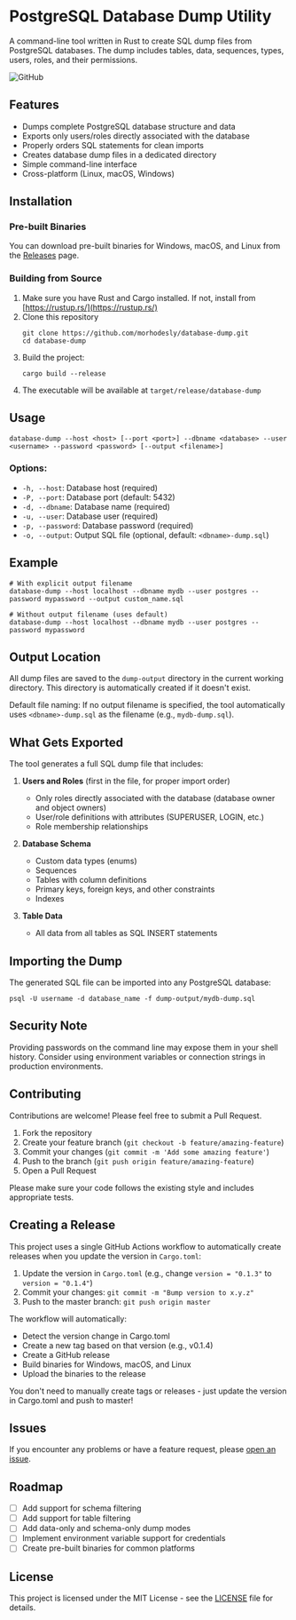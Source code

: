 # PostgreSQL Database Dump Utility

A command-line tool written in Rust to create SQL dump files from PostgreSQL databases. The dump includes tables, data, sequences, types, users, roles, and their permissions.

![GitHub](https://img.shields.io/github/license/morhodesly/database-dump)

## Features

- Dumps complete PostgreSQL database structure and data
- Exports only users/roles directly associated with the database 
- Properly orders SQL statements for clean imports
- Creates database dump files in a dedicated directory
- Simple command-line interface
- Cross-platform (Linux, macOS, Windows)

## Installation

### Pre-built Binaries

You can download pre-built binaries for Windows, macOS, and Linux from the [Releases](https://github.com/morhodesly/database-dump/releases) page.

### Building from Source

1. Make sure you have Rust and Cargo installed. If not, install from [https://rustup.rs/](https://rustup.rs/)
2. Clone this repository
   ```
   git clone https://github.com/morhodesly/database-dump.git
   cd database-dump
   ```
3. Build the project:
   ```
   cargo build --release
   ```
4. The executable will be available at `target/release/database-dump`

## Usage

```
database-dump --host <host> [--port <port>] --dbname <database> --user <username> --password <password> [--output <filename>]
```

### Options:

- `-h, --host`: Database host (required)
- `-P, --port`: Database port (default: 5432)
- `-d, --dbname`: Database name (required)
- `-u, --user`: Database user (required)
- `-p, --password`: Database password (required)
- `-o, --output`: Output SQL file (optional, default: `<dbname>-dump.sql`)

## Example

```
# With explicit output filename
database-dump --host localhost --dbname mydb --user postgres --password mypassword --output custom_name.sql

# Without output filename (uses default)
database-dump --host localhost --dbname mydb --user postgres --password mypassword
```

## Output Location

All dump files are saved to the `dump-output` directory in the current working directory. This directory is automatically created if it doesn't exist. 

Default file naming: If no output filename is specified, the tool automatically uses `<dbname>-dump.sql` as the filename (e.g., `mydb-dump.sql`).

## What Gets Exported

The tool generates a full SQL dump file that includes:

1. **Users and Roles** (first in the file, for proper import order)
   - Only roles directly associated with the database (database owner and object owners)
   - User/role definitions with attributes (SUPERUSER, LOGIN, etc.)
   - Role membership relationships

2. **Database Schema**
   - Custom data types (enums)
   - Sequences
   - Tables with column definitions
   - Primary keys, foreign keys, and other constraints
   - Indexes

3. **Table Data**
   - All data from all tables as SQL INSERT statements

## Importing the Dump

The generated SQL file can be imported into any PostgreSQL database:

```
psql -U username -d database_name -f dump-output/mydb-dump.sql
```

## Security Note

Providing passwords on the command line may expose them in your shell history. 
Consider using environment variables or connection strings in production environments.

## Contributing

Contributions are welcome! Please feel free to submit a Pull Request.

1. Fork the repository
2. Create your feature branch (`git checkout -b feature/amazing-feature`)
3. Commit your changes (`git commit -m 'Add some amazing feature'`)
4. Push to the branch (`git push origin feature/amazing-feature`)
5. Open a Pull Request

Please make sure your code follows the existing style and includes appropriate tests.

## Creating a Release

This project uses a single GitHub Actions workflow to automatically create releases when you update the version in `Cargo.toml`:

1. Update the version in `Cargo.toml` (e.g., change `version = "0.1.3"` to `version = "0.1.4"`)
2. Commit your changes: `git commit -m "Bump version to x.y.z"`
3. Push to the master branch: `git push origin master`

The workflow will automatically:
- Detect the version change in Cargo.toml
- Create a new tag based on that version (e.g., v0.1.4)
- Create a GitHub release
- Build binaries for Windows, macOS, and Linux
- Upload the binaries to the release

You don't need to manually create tags or releases - just update the version in Cargo.toml and push to master!

## Issues

If you encounter any problems or have a feature request, please [open an issue](https://github.com/morhodesly/database-dump/issues).

## Roadmap

- [ ] Add support for schema filtering
- [ ] Add support for table filtering
- [ ] Add data-only and schema-only dump modes
- [ ] Implement environment variable support for credentials
- [ ] Create pre-built binaries for common platforms

## License

This project is licensed under the MIT License - see the [LICENSE](LICENSE) file for details. 